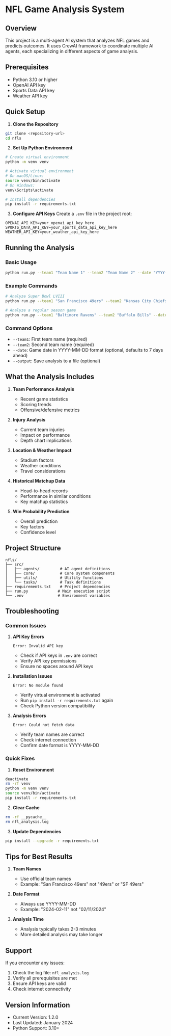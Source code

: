 # NFL Game Analysis System

## Overview
This project is a multi-agent AI system that analyzes NFL games and predicts outcomes. It uses CrewAI framework to coordinate multiple AI agents, each specializing in different aspects of game analysis.

## Prerequisites
- Python 3.10 or higher
- OpenAI API key
- Sports Data API key
- Weather API key

## Quick Setup

1. **Clone the Repository**
```bash
git clone <repository-url>
cd nfls
```

2. **Set Up Python Environment**
```bash
# Create virtual environment
python -m venv venv

# Activate virtual environment
# On macOS/Linux:
source venv/bin/activate
# On Windows:
venv\Scripts\activate

# Install dependencies
pip install -r requirements.txt
```

3. **Configure API Keys**
Create a `.env` file in the project root:
```
OPENAI_API_KEY=your_openai_api_key_here
SPORTS_DATA_API_KEY=your_sports_data_api_key_here
WEATHER_API_KEY=your_weather_api_key_here
```

## Running the Analysis

### Basic Usage
```bash
python run.py --team1 "Team Name 1" --team2 "Team Name 2" --date "YYYY-MM-DD"
```

### Example Commands
```bash
# Analyze Super Bowl LVIII
python run.py --team1 "San Francisco 49ers" --team2 "Kansas City Chiefs" --date "2024-02-11"

# Analyze a regular season game
python run.py --team1 "Baltimore Ravens" --team2 "Buffalo Bills" --date "2024-01-20"
```

### Command Options
- `--team1`: First team name (required)
- `--team2`: Second team name (required)
- `--date`: Game date in YYYY-MM-DD format (optional, defaults to 7 days ahead)
- `--output`: Save analysis to a file (optional)

## What the Analysis Includes

1. **Team Performance Analysis**
   - Recent game statistics
   - Scoring trends
   - Offensive/defensive metrics

2. **Injury Analysis**
   - Current team injuries
   - Impact on performance
   - Depth chart implications

3. **Location & Weather Impact**
   - Stadium factors
   - Weather conditions
   - Travel considerations

4. **Historical Matchup Data**
   - Head-to-head records
   - Performance in similar conditions
   - Key matchup statistics

5. **Win Probability Prediction**
   - Overall prediction
   - Key factors
   - Confidence level

## Project Structure

```
nfls/
├── src/
│   ├── agents/         # AI agent definitions
│   ├── core/           # Core system components
│   ├── utils/          # Utility functions
│   └── tasks/          # Task definitions
├── requirements.txt    # Project dependencies
├── run.py             # Main execution script
└── .env               # Environment variables
```

## Troubleshooting

### Common Issues

1. **API Key Errors**
   ```
   Error: Invalid API key
   ```
   - Check if API keys in `.env` are correct
   - Verify API key permissions
   - Ensure no spaces around API keys

2. **Installation Issues**
   ```
   Error: No module found
   ```
   - Verify virtual environment is activated
   - Run `pip install -r requirements.txt` again
   - Check Python version compatibility

3. **Analysis Errors**
   ```
   Error: Could not fetch data
   ```
   - Verify team names are correct
   - Check internet connection
   - Confirm date format is YYYY-MM-DD

### Quick Fixes

1. **Reset Environment**
```bash
deactivate
rm -rf venv
python -m venv venv
source venv/bin/activate
pip install -r requirements.txt
```

2. **Clear Cache**
```bash
rm -rf __pycache__
rm nfl_analysis.log
```

3. **Update Dependencies**
```bash
pip install --upgrade -r requirements.txt
```

## Tips for Best Results

1. **Team Names**
   - Use official team names
   - Example: "San Francisco 49ers" not "49ers" or "SF 49ers"

2. **Date Format**
   - Always use YYYY-MM-DD
   - Example: "2024-02-11" not "02/11/2024"

3. **Analysis Time**
   - Analysis typically takes 2-3 minutes
   - More detailed analysis may take longer

## Support

If you encounter any issues:
1. Check the log file: `nfl_analysis.log`
2. Verify all prerequisites are met
3. Ensure API keys are valid
4. Check internet connectivity

## Version Information
- Current Version: 1.2.0
- Last Updated: January 2024
- Python Support: 3.10+